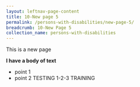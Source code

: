 ```yaml
---
layout: leftnav-page-content
title: 10-New page 5
permalink: /persons-with-disabilities/new-page-5/
breadcrumb: 10-New Page 5
collection_name: persons-with-disabilities
---
```


This is a new page

**I have a body of text**

 - point 1 
 - point 2
 TESTING 1-2-3 TRAINING

